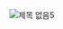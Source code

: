 

![제목 없음5](https://user-images.githubusercontent.com/55182865/205654549-7bf6b960-1db1-4d69-a933-1b5ac4bb087e.png)

